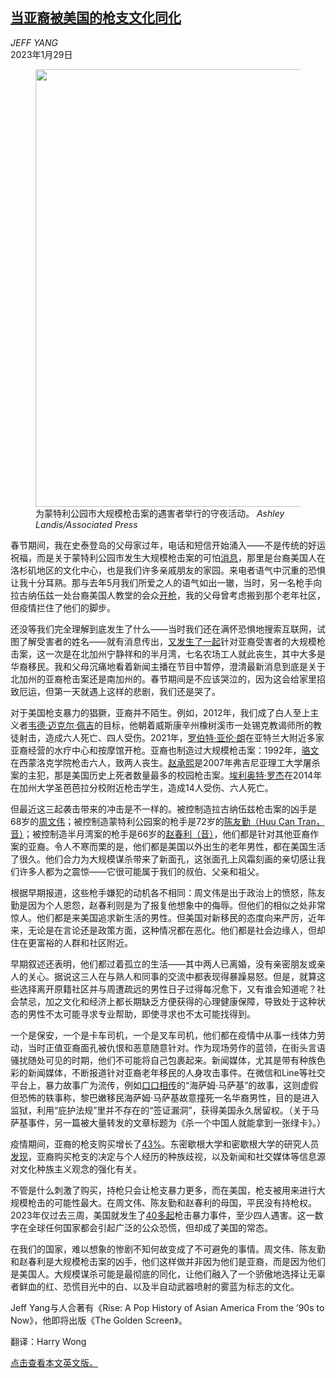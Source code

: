 <!--1674983222000-->
[当亚裔被美国的枪支文化同化](https://cn.nytimes.com/opinion/20230129/asian-american-gun/)
------

<address>JEFF YANG</address><time pudate="2023-01-29 04:42:35" datetime="2023-01-29 04:42:35">2023年1月29日</time><figure><img src="https://images.weserv.nl/?url=static01.nyt.com/images/2023/01/29/opinion/28Yang2/28Yang2-master1050.jpg" width="1050" height="700"><figcaption>为蒙特利公园市大规模枪击案的遇害者举行的守夜活动。 <cite>Ashley Landis/Associated Press</cite></figcaption></figure><section><p>春节期间，我在史泰登岛的父母家过年，电话和短信开始涌入——不是传统的好运祝福，而是关于蒙特利公园市发生大规模枪击案的可怕<a href="https://www.nytimes.com/live/2023/01/23/us/shooting-monterey-park-california">消息</a>，那里是台裔美国人在洛杉矶地区的文化中心，也是我们许多亲戚朋友的家园。来电者语气中沉重的恐惧让我十分耳熟。那与去年5月我们所爱之人的语气如出一辙，当时，另一名枪手向拉古纳伍兹一处台裔美国人教堂的会众<a href="https://cn.nytimes.com/usa/20220613/taiwanese-church-shooting-pastor-gunman/">开枪</a>，我的父母曾考虑搬到那个老年社区，但疫情拦住了他们的脚步。</p><p>还没等我们完全理解到底发生了什么——当时我们还在满怀恐惧地搜索互联网，试图了解受害者的姓名——就有消息传出，<a href="https://www.nytimes.com/2023/01/25/us/california-shooting-half-moon-bay.html">又发生了一起</a>针对亚裔受害者的大规模枪击案，这一次是在北加州宁静祥和的半月湾，七名农场工人就此丧生，其中大多是华裔移民。我和父母沉痛地看着新闻主播在节目中暂停，澄清最新消息到底是关于北加州的亚裔枪击案还是南加州的。春节期间是不应该哭泣的，因为这会给家里招致厄运，但第一天就遇上这样的悲剧，我们还是哭了。</p><p>对于美国枪支暴力的猖獗，亚裔并不陌生。例如，2012年，我们成了白人至上主义者<a href="https://www.nytimes.com/2012/08/06/us/shooting-reported-at-temple-in-wisconsin.html">韦德·迈克尔·佩吉</a>的目标，他朝着威斯康辛州橡树溪市一处锡克教谒师所的教徒射击，造成六人死亡、四人受伤。2021年，<a href="https://www.nytimes.com/2021/03/18/us/robert-aaron-long-atlanta-spa-shooting.html">罗伯特·亚伦·朗</a>在亚特兰大附近多家亚裔经营的水疗中心和按摩馆开枪。亚裔也制造过大规模枪击案：1992年，<a href="https://www.nytimes.com/1992/12/28/us/questions-outweigh-answers-in-shooting-spree-at-college.html">骆文</a>在西蒙洛克学院枪击六人，致两人丧生。<a href="https://www.nytimes.com/2007/04/22/us/22vatech.html">赵承熙</a>是2007年弗吉尼亚理工大学屠杀案的主犯，那是美国历史上死者数量最多的校园枪击案。<a href="https://www.nytimes.com/2014/05/25/us/california-drive-by-shooting.html">埃利奥特·罗杰</a>在2014年在加州大学圣芭芭拉分校附近枪击学生，造成14人受伤、六人死亡。</p><p>但最近这三起袭击带来的冲击是不一样的。被控制造拉古纳伍兹枪击案的凶手是68岁的<a href="https://www.nytimes.com/2022/05/15/us/california-church-shooting-laguna-woods.html">周文伟</a>；被控制造蒙特利公园案的枪手是72岁的<a href="https://www.nytimes.com/2023/01/23/us/what-to-know-monterey-park-shooting.html">陈友勤（Huu Can Tran，音）</a>；被控制造半月湾案的枪手是66岁的<a href="https://www.nytimes.com/2023/01/24/us/california-shootings.html">赵春利（音）</a>，他们都是针对其他亚裔作案的亚裔。令人不寒而栗的是，他们都是美国以外出生的老年男性，都在美国生活了很久。他们合力为大规模谋杀带来了新面孔，这张面孔上风霜刻画的亲切感让我们许多人都为之震惊——它很可能属于我们的叔伯、父亲和祖父。</p><p>根据早期报道，这些枪手嫌犯的动机各不相同：周文伟是出于政治上的愤怒，陈友勤是因为个人恩怨，赵春利则是为了报复他想象中的侮辱。但他们的相似之处非常惊人。他们都是来美国追求新生活的男性。但美国对新移民的态度向来严厉，近年来，无论是在言论还是政策方面，这种情况都在恶化。他们都是社会边缘人，但却住在更富裕的人群和社区附近。</p><p>早期叙述还表明，他们都过着孤立的生活——其中两人已离婚，没有亲密朋友或亲人的关心。据说这三人在与熟人和同事的交流中都表现得暴躁易怒。但是，就算这些选择离开原籍社区并与周遭疏远的男性日子过得每况愈下，又有谁会知道呢？社会禁忌，加之文化和经济上都长期缺乏方便获得的心理健康保障，导致处于这种状态的男性不太可能寻求专业帮助，即使寻求也不太可能找得到。</p><p>一个是保安，一个是卡车司机，一个是叉车司机，他们都在疫情中从事一线体力劳动，当时正值亚裔面孔被仇恨和恶意随意针对。作为现场劳作的蓝领，在街头言语骚扰随处可见的时期，他们不可能将自己包裹起来。新闻媒体，尤其是带有种族色彩的新闻媒体，不断报道针对亚裔老年移民的人身攻击事件。在微信和Line等社交平台上，暴力故事广为流传，例如<a rel="noopener noreferrer" target="_blank" href="https://www.cjr.org/tow_center/wechat-misinformation.php">口口相传</a>的“海萨姆·马萨基”的故事，这则虚假但恐怖的轶事称，黎巴嫩移民海萨姆·马萨基故意撞死一名华裔男性，目的是进入监狱，利用“庇护法规”里并不存在的“签证漏洞”，获得美国永久居留权。（关于马萨基事件，另一篇被大量转发的文章标题为《杀一个中国人就能拿到一张绿卡》。）</p><p>疫情期间，亚裔的枪支购买增长了<a rel="noopener noreferrer" target="_blank" href="https://www.nssf.org/articles/nssf-retailer-surveys-indicate-5-4-million-first-time-gun-buyers-in-2021/">43%</a>。东密歇根大学和密歇根大学的研究人员<a rel="noopener noreferrer" target="_blank" href="https://news.umich.edu/asian-americans-armed-themselves-during-the-pandemic-in-response-to-racial-acts/">发现</a>，亚裔购买枪支的决定与个人经历的种族歧视，以及新闻和社交媒体等信息源对文化种族主义观念的强化有关。</p><p>不管是什么刺激了购买，持枪只会让枪支暴力更多，而在美国，枪支被用来进行大规模枪击的可能性最大。在周文伟、陈友勤和赵春利的母国，平民没有持枪权。2023年仅过去三周，美国就发生了<a rel="noopener noreferrer" target="_blank" href="https://www.gunviolencearchive.org/" title="Link: https://www.gunviolencearchive.org/">40多起</a>枪击暴力事件，至少四人遇害。这一数字在全球任何国家都会引起广泛的公众恐慌，但却成了美国的常态。</p><p>在我们的国家，难以想象的惨剧不知何故变成了不可避免的事情。周文伟、陈友勤和赵春利是大规模枪击案的凶手，他们这样做并非因为他们是亚裔，而是因为他们是美国人。大规模谋杀可能是最彻底的同化，让他们融入了一个骄傲地选择让无辜者鲜血的红、恐慌目光中的白、以及半自动武器喷射的雾蓝为标志的文化。</p></section><footer><p>Jeff Yang与人合著有《Rise: A Pop History of Asian America From the ’90s to Now》，他即将出版《The Golden Screen》。</p><p>翻译：Harry Wong</p><p><a rel="nofollow" target="_blank" href="https://www.nytimes.com/2023/01/28/opinion/asian-american-gun.html">点击查看本文英文版。</a></p></footer>
